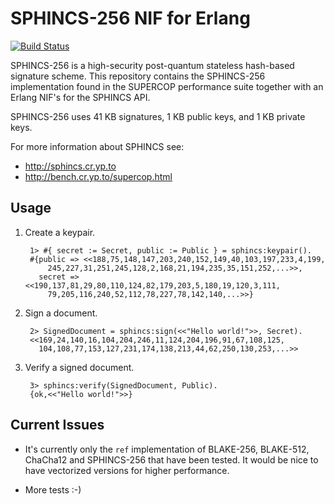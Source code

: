SPHINCS-256  NIF for Erlang
===========================

[![Build Status](https://travis-ci.org/ahf/sphincs.svg?branch=develop)](https://travis-ci.org/ahf/sphincs)

SPHINCS-256 is a high-security post-quantum stateless hash-based signature
scheme. This repository contains the SPHINCS-256 implementation found in the
SUPERCOP performance suite together with an Erlang NIF's for the SPHINCS API.

SPHINCS-256 uses 41 KB signatures, 1 KB public keys, and 1 KB private keys.

For more information about SPHINCS see:

- http://sphincs.cr.yp.to
- http://bench.cr.yp.to/supercop.html

## Usage

1. Create a keypair.

        1> #{ secret := Secret, public := Public } = sphincs:keypair().
        #{public => <<188,75,148,147,203,240,152,149,40,103,197,233,4,199,
            245,227,31,251,245,128,2,168,21,194,235,35,151,252,...>>,
          secret => <<190,137,81,29,80,110,124,82,179,203,5,180,19,120,3,111,
            79,205,116,240,52,112,78,227,78,142,140,...>>}

2. Sign a document.

        2> SignedDocument = sphincs:sign(<<"Hello world!">>, Secret).
        <<169,24,140,16,104,204,246,11,124,204,196,91,67,108,125,
          104,108,77,153,127,231,174,138,213,44,62,250,130,253,...>>

3. Verify a signed document.

        3> sphincs:verify(SignedDocument, Public).
        {ok,<<"Hello world!">>}

## Current Issues

- It's currently only the `ref` implementation of BLAKE-256, BLAKE-512, ChaCha12
  and SPHINCS-256 that have been tested. It would be nice to have vectorized
  versions for higher performance.

- More tests :-)
